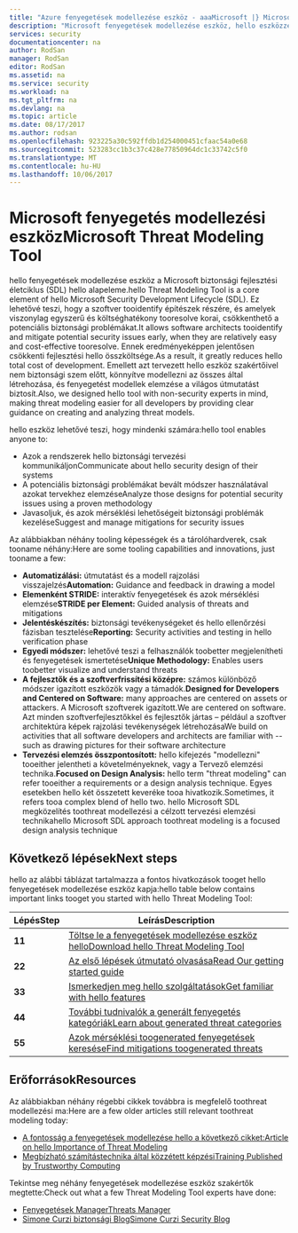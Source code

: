 ```yaml
---
title: "Azure fenyegetések modellezése eszköz - aaaMicrosoft |} Microsoft Docs"
description: "Microsoft fenyegetések modellezése eszköz, hello eszközzel, beleértve a fenyegetések modellezése folyamat hello bevezető információkat tartalmazó hello főoldala"
services: security
documentationcenter: na
author: RodSan
manager: RodSan
editor: RodSan
ms.assetid: na
ms.service: security
ms.workload: na
ms.tgt_pltfrm: na
ms.devlang: na
ms.topic: article
ms.date: 08/17/2017
ms.author: rodsan
ms.openlocfilehash: 923225a30c592ffdb1d254000451cfaac54a0e68
ms.sourcegitcommit: 523283cc1b3c37c428e77850964dc1c33742c5f0
ms.translationtype: MT
ms.contentlocale: hu-HU
ms.lasthandoff: 10/06/2017
---
```

# <a name="microsoft-threat-modeling-tool"></a><span data-ttu-id="2b3e0-103">Microsoft fenyegetés modellezési eszköz</span><span class="sxs-lookup"><span data-stu-id="2b3e0-103">Microsoft Threat Modeling Tool</span></span>

<span data-ttu-id="2b3e0-104">hello fenyegetések modellezése eszköz a Microsoft biztonsági fejlesztési életciklus (SDL) hello alapeleme.</span><span class="sxs-lookup"><span data-stu-id="2b3e0-104">hello Threat Modeling Tool is a core element of hello Microsoft Security Development Lifecycle (SDL).</span></span> <span data-ttu-id="2b3e0-105">Ez lehetővé teszi, hogy a szoftver tooidentify építészek részére, és amelyek viszonylag egyszerű és költséghatékony tooresolve korai, csökkenthető a potenciális biztonsági problémákat.</span><span class="sxs-lookup"><span data-stu-id="2b3e0-105">It allows software architects tooidentify and mitigate potential security issues early, when they are relatively easy and cost-effective tooresolve.</span></span> <span data-ttu-id="2b3e0-106">Ennek eredményeképpen jelentősen csökkenti fejlesztési hello összköltsége.</span><span class="sxs-lookup"><span data-stu-id="2b3e0-106">As a result, it greatly reduces hello total cost of development.</span></span> <span data-ttu-id="2b3e0-107">Emellett azt tervezett hello eszköz szakértőivel nem biztonsági szem előtt, könnyítve modellezni az összes által létrehozása, és fenyegetést modellek elemzése a világos útmutatást biztosít.</span><span class="sxs-lookup"><span data-stu-id="2b3e0-107">Also, we designed hello tool with non-security experts in mind, making threat modeling easier for all developers by providing clear guidance on creating and analyzing threat models.</span></span> 

<span data-ttu-id="2b3e0-108">hello eszköz lehetővé teszi, hogy mindenki számára:</span><span class="sxs-lookup"><span data-stu-id="2b3e0-108">hello tool enables anyone to:</span></span>

* <span data-ttu-id="2b3e0-109">Azok a rendszerek hello biztonsági tervezési kommunikáljon</span><span class="sxs-lookup"><span data-stu-id="2b3e0-109">Communicate about hello security design of their systems</span></span>
* <span data-ttu-id="2b3e0-110">A potenciális biztonsági problémákat bevált módszer használatával azokat tervekhez elemzése</span><span class="sxs-lookup"><span data-stu-id="2b3e0-110">Analyze those designs for potential security issues using a proven methodology</span></span>
* <span data-ttu-id="2b3e0-111">Javasoljuk, és azok mérséklési lehetőségeit biztonsági problémák kezelése</span><span class="sxs-lookup"><span data-stu-id="2b3e0-111">Suggest and manage mitigations for security issues</span></span>

<span data-ttu-id="2b3e0-112">Az alábbiakban néhány tooling képességek és a tárolóhardverek, csak tooname néhány:</span><span class="sxs-lookup"><span data-stu-id="2b3e0-112">Here are some tooling capabilities and innovations, just tooname a few:</span></span>

* <span data-ttu-id="2b3e0-113">**Automatizálási:** útmutatást és a modell rajzolási visszajelzés</span><span class="sxs-lookup"><span data-stu-id="2b3e0-113">**Automation:** Guidance and feedback in drawing a model</span></span>
* <span data-ttu-id="2b3e0-114">**Elemenként STRIDE:** interaktív fenyegetések és azok mérséklési elemzése</span><span class="sxs-lookup"><span data-stu-id="2b3e0-114">**STRIDE per Element:** Guided analysis of threats and mitigations</span></span>
* <span data-ttu-id="2b3e0-115">**Jelentéskészítés:** biztonsági tevékenységeket és hello ellenőrzési fázisban tesztelése</span><span class="sxs-lookup"><span data-stu-id="2b3e0-115">**Reporting:** Security activities and testing in hello verification phase</span></span>
* <span data-ttu-id="2b3e0-116">**Egyedi módszer:** lehetővé teszi a felhasználók toobetter megjelenítheti és fenyegetések ismertetése</span><span class="sxs-lookup"><span data-stu-id="2b3e0-116">**Unique Methodology:** Enables users toobetter visualize and understand threats</span></span>
* <span data-ttu-id="2b3e0-117">**A fejlesztők és a szoftverfrissítési középre:** számos különböző módszer igazított eszközök vagy a támadók.</span><span class="sxs-lookup"><span data-stu-id="2b3e0-117">**Designed for Developers and Centered on Software:** many approaches are centered on assets or attackers.</span></span> <span data-ttu-id="2b3e0-118">A Microsoft szoftverek igazított.</span><span class="sxs-lookup"><span data-stu-id="2b3e0-118">We are centered on software.</span></span> <span data-ttu-id="2b3e0-119">Azt minden szoftverfejlesztőkkel és fejlesztők jártas – például a szoftver architektúra képek rajzolási tevékenységek létrehozása</span><span class="sxs-lookup"><span data-stu-id="2b3e0-119">We build on activities that all software developers and architects are familiar with -- such as drawing pictures for their software architecture</span></span>
* <span data-ttu-id="2b3e0-120">**Tervezési elemzés összpontosított:** hello kifejezés "modellezni" tooeither jelentheti a követelményeknek, vagy a Tervező elemzési technika.</span><span class="sxs-lookup"><span data-stu-id="2b3e0-120">**Focused on Design Analysis:** hello term "threat modeling" can refer tooeither a requirements or a design analysis technique.</span></span> <span data-ttu-id="2b3e0-121">Egyes esetekben hello két összetett keveréke tooa hivatkozik.</span><span class="sxs-lookup"><span data-stu-id="2b3e0-121">Sometimes, it refers tooa complex blend of hello two.</span></span> <span data-ttu-id="2b3e0-122">hello Microsoft SDL megközelítés toothreat modellezési a célzott tervezési elemzési technika</span><span class="sxs-lookup"><span data-stu-id="2b3e0-122">hello Microsoft SDL approach toothreat modeling is a focused design analysis technique</span></span>

## <a name="next-steps"></a><span data-ttu-id="2b3e0-123">Következő lépések</span><span class="sxs-lookup"><span data-stu-id="2b3e0-123">Next steps</span></span>

<span data-ttu-id="2b3e0-124">hello az alábbi táblázat tartalmazza a fontos hivatkozások tooget hello fenyegetések modellezése eszköz kapja:</span><span class="sxs-lookup"><span data-stu-id="2b3e0-124">hello table below contains important links tooget you started with hello Threat Modeling Tool:</span></span>

| <span data-ttu-id="2b3e0-125">Lépés</span><span class="sxs-lookup"><span data-stu-id="2b3e0-125">Step</span></span>  | <span data-ttu-id="2b3e0-126">Leírás</span><span class="sxs-lookup"><span data-stu-id="2b3e0-126">Description</span></span>                                                                                   |
| ----- | --------------------------------------------------------------------------------------------- |
| <span data-ttu-id="2b3e0-127">**1**</span><span class="sxs-lookup"><span data-stu-id="2b3e0-127">**1**</span></span> | [<span data-ttu-id="2b3e0-128">Töltse le a fenyegetések modellezése eszköz hello</span><span class="sxs-lookup"><span data-stu-id="2b3e0-128">Download hello Threat Modeling Tool</span></span>](https://aka.ms/tmtpreview)                                |
| <span data-ttu-id="2b3e0-129">**2**</span><span class="sxs-lookup"><span data-stu-id="2b3e0-129">**2**</span></span> | [<span data-ttu-id="2b3e0-130">Az első lépések útmutató olvasása</span><span class="sxs-lookup"><span data-stu-id="2b3e0-130">Read Our getting started guide</span></span>](./azure-security-threat-modeling-tool-getting-started.md)    |
| <span data-ttu-id="2b3e0-131">**3**</span><span class="sxs-lookup"><span data-stu-id="2b3e0-131">**3**</span></span> | [<span data-ttu-id="2b3e0-132">Ismerkedjen meg hello szolgáltatások</span><span class="sxs-lookup"><span data-stu-id="2b3e0-132">Get familiar with hello features</span></span>](./azure-security-threat-modeling-tool-feature-overview.md)   |
| <span data-ttu-id="2b3e0-133">**4**</span><span class="sxs-lookup"><span data-stu-id="2b3e0-133">**4**</span></span> | [<span data-ttu-id="2b3e0-134">További tudnivalók a generált fenyegetés kategóriák</span><span class="sxs-lookup"><span data-stu-id="2b3e0-134">Learn about generated threat categories</span></span>](./azure-security-threat-modeling-tool-threats.md)   |
| <span data-ttu-id="2b3e0-135">**5**</span><span class="sxs-lookup"><span data-stu-id="2b3e0-135">**5**</span></span> | [<span data-ttu-id="2b3e0-136">Azok mérséklési toogenerated fenyegetések keresése</span><span class="sxs-lookup"><span data-stu-id="2b3e0-136">Find mitigations toogenerated threats</span></span>](./azure-security-threat-modeling-tool-mitigations.md) |

## <a name="resources"></a><span data-ttu-id="2b3e0-137">Erőforrások</span><span class="sxs-lookup"><span data-stu-id="2b3e0-137">Resources</span></span>

<span data-ttu-id="2b3e0-138">Az alábbiakban néhány régebbi cikkek továbbra is megfelelő toothreat modellezési ma:</span><span class="sxs-lookup"><span data-stu-id="2b3e0-138">Here are a few older articles still relevant toothreat modeling today:</span></span>

* [<span data-ttu-id="2b3e0-139">A fontosság a fenyegetések modellezése hello a következő cikket:</span><span class="sxs-lookup"><span data-stu-id="2b3e0-139">Article on hello Importance of Threat Modeling</span></span>](https://msdn.microsoft.com/magazine/dd347831.aspx)
* [<span data-ttu-id="2b3e0-140">Megbízható számítástechnika által közzétett képzési</span><span class="sxs-lookup"><span data-stu-id="2b3e0-140">Training Published by Trustworthy Computing</span></span>](https://www.microsoft.com/download/details.aspx?id=16420)

<span data-ttu-id="2b3e0-141">Tekintse meg néhány fenyegetések modellezése eszköz szakértők megtette:</span><span class="sxs-lookup"><span data-stu-id="2b3e0-141">Check out what a few Threat Modeling Tool experts have done:</span></span>

* [<span data-ttu-id="2b3e0-142">Fenyegetések Manager</span><span class="sxs-lookup"><span data-stu-id="2b3e0-142">Threats Manager</span></span>](https://simoneonsecurity.com/threatsmanagersetup-v1-5-10/)
* [<span data-ttu-id="2b3e0-143">Simone Curzi biztonsági Blog</span><span class="sxs-lookup"><span data-stu-id="2b3e0-143">Simone Curzi Security Blog</span></span>](https://simoneonsecurity.com/)